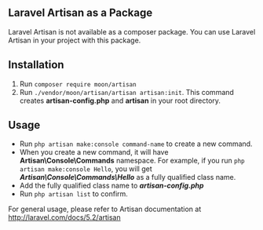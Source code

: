 ## Laravel Artisan as a Package

Laravel Artisan is not available as a composer package. You can use Laravel Artisan in your project with this package.

## Installation
1. Run ```composer require moon/artisan```
2. Run ```./vendor/moon/artisan/artisan artisan:init```. This command creates **artisan-config.php** and **artisan** in your root directory.


## Usage

* Run ```php artisan make:console command-name``` to create a new command. 
* When you create a new command, it will have **Artisan\Console\Commands** namespace. For example, if you run ```php artisan make:console Hello```, you will get ***Artisan\Console\Commands\Hello*** as a fully qualified class name. 
* Add the fully qualified class name to ***artisan-config.php***
* Run ```php artisan list``` to confirm.

For general usage, please refer to Artisan documentation at http://laravel.com/docs/5.2/artisan